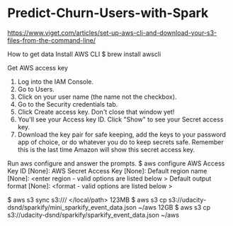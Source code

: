 # Predict-Churn-Users-with-Spark

https://www.viget.com/articles/set-up-aws-cli-and-download-your-s3-files-from-the-command-line/

How to get data
Install AWS CLI
$ brew install awscli

Get AWS access key
1. Log into the IAM Console.
2. Go to Users.
3. Click on your user name (the name not the checkbox).
4. Go to the Security credentials tab.
5. Click Create access key. Don't close that window yet!
6. You'll see your Access key ID. Click "Show" to see your Secret access key.
7. Download the key pair for safe keeping, add the keys to your password app of choice, or do whatever you do to keep secrets safe. Remember this is the last time Amazon will show this secret access key.

Run aws configure and answer the prompts.
$ aws configure
AWS Access Key ID [None]: <enter the access key you just created>
AWS Secret Access Key [None]: <enter the secret access key you just created>
Default region name [None]: <enter region - valid options are listed below >
Default output format [None]: <format - valid options are listed below >
  
$ aws s3 sync s3://<bucket>/<path> </local/path>
123MB
$ aws s3 cp s3://udacity-dsnd/sparkify/mini_sparkify_event_data.json ~/aws
12GB
$ aws s3 cp s3://udacity-dsnd/sparkify/sparkify_event_data.json ~/aws
